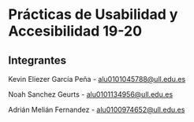 # Prácticas de Usabilidad y Accesibilidad 19-20

## Integrantes

Kevin Eliezer García Peña - alu0101045788@ull.edu.es

Noah Sanchez Geurts - alu0101134956@ull.edu.es

Adrián Melián Fernandez - alu0100974652@ull.edu.es

